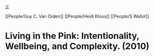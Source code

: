 [🇿](zotero://select/library/items/GSYEDHMB)

[[People/Guy C. Van Orden]] [[People/Heidi Kloos]] [[People/S Wallot]] 
# Living in the Pink: Intentionality, Wellbeing, and Complexity. (2010)

